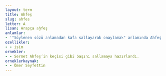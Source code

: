 ```yaml
---
layout: term
title: Ahfeş
slug: ahfes
letter: A
lisan: Arapça aḫfeş
anlamlar:
- '"Söylenen sözü anlamadan kafa sallayarak onaylamak" anlamında Ahfeş''in keçisi gibi başını sallamak deyiminde geçen bir söz'
ozellikler:
- - isim
ornekler:
- - Sermet Ahfeş’in keçisi gibi başını sallamaya hazırlandı.
orneklerkaynak:
- - Ömer Seyfettin
---
```

